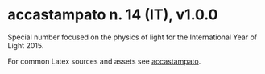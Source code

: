 # accastampato n. 14 (IT), v1.0.0

Special number focused on the physics of light for the International Year of Light 2015.

For common Latex sources and assets see [accastampato](https://github.com/accatagliato/accastampato).

